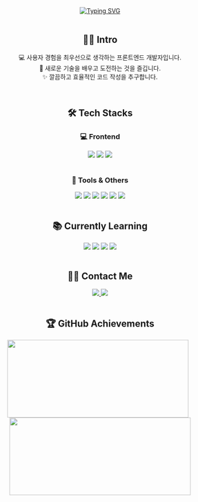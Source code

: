 <div align="center">
<a href="https://git.io/typing-svg"><img src="https://readme-typing-svg.demolab.com?font=Noto+Sans&size=40&pause=1000&color=66F788&background=000000&center=true&vCenter=true&width=700&height=80&lines=Welcome+to+Junyeol's+Github" alt="Typing SVG" /></a></div>

<br>

<div align="center">
  <h2>🙋‍♂️ Intro</h2>  
  <p>
    💻 사용자 경험을 최우선으로 생각하는 프론트엔드 개발자입니다.<br>
    🚀 새로운 기술을 배우고 도전하는 것을 즐깁니다.<br>
    ✨ 깔끔하고 효율적인 코드 작성을 추구합니다.
  </p>
</div>

<br>

<div align="center">
  <h2>🛠️ Tech Stacks</h2>
  
  <h3>💻 Frontend</h3>
  <img src="https://img.shields.io/badge/HTML5-E34F26?style=plastic&logo=html5&logoColor=white">
  <img src="https://img.shields.io/badge/CSS3-1572B6?style=plastic&logo=css3&logoColor=white">
  <img src="https://img.shields.io/badge/JavaScript-F7DF1E?style=plastic&logo=javascript&logoColor=black">
  <br><br>

  <h3>🔧 Tools & Others</h3>
  <img src="https://img.shields.io/badge/Github-181717?style=plastic&logo=Github&logoColor=white">
  <img src="https://img.shields.io/badge/Git-F05032?style=plastic&logo=Git&logoColor=white">
  <img src="https://img.shields.io/badge/VS_Code-007ACC?style=plastic&logo=visual-studio-code&logoColor=white">
  <img src="https://img.shields.io/badge/Figma-F24E1E?style=plastic&logo=figma&logoColor=white">
  <img src="https://img.shields.io/badge/Notion-000000?style=plastic&logo=notion&logoColor=white">
  <img src="https://img.shields.io/badge/Slack-4A154B?style=plastic&logo=Slack&logoColor=white">
</div>

<br>

<div align="center">
  <h2>📚 Currently Learning</h2>
  <img src="https://img.shields.io/badge/TypeScript-3178C6?style=plastic&logo=typescript&logoColor=white">
  <img src="https://img.shields.io/badge/React-61DAFB?style=plastic&logo=react&logoColor=black">
  <img src="https://img.shields.io/badge/Next.js-000000?style=plastic&logo=next.js&logoColor=white">
  <img src="https://img.shields.io/badge/Tailwind_CSS-38B2AC?style=plastic&logo=tailwind-css&logoColor=white">
</div>

<br>

<div align="center">
  <h2>🧑‍💻 Contact Me</h2>
  <a href="https://velog.io/@junyeolkim00/posts"> 
    <img src="https://img.shields.io/badge/Velog-20C997?style=plastic&logo=Velog&logoColor=white"> 
  </a>
  <a href="mailto:junyeolkim00@gmail.com"> 
    <img src="https://img.shields.io/badge/Gmail-EA4335?style=plastic&logo=Gmail&logoColor=white"> 
  </a>
</div>
<br>

<div align="center">
  <h2>🏆 GitHub Achievements</h2>

  <div>
    <img width="420" src="https://github-readme-stats.vercel.app/api/top-langs/?username=junye0l&layout=compact&theme=tokyonight-light&hide_border=true"
         style="height:180px; object-fit: contain; margin-right: 10px;" />
    <img width="420" src="https://github-readme-streak-stats.herokuapp.com?user=junye0l&theme=tokyonight-light&hide_border=true"
         style="height:180px; object-fit: contain;" />
  </div>
</div>


